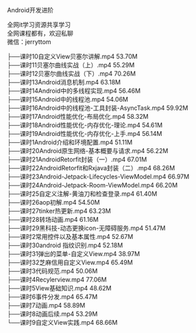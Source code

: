 Android开发进阶

全网it学习资源共享学习<br>全网课程都有，欢迎私聊<br>微信：jerryttom<br>

├──课时10自定义View贝塞尔讲解.mp4 53.70M<br> ├──课时11贝塞尔曲线实战（上）.mp4 55.29M<br> ├──课时12贝塞尔曲线实战（下）.mp4 70.26M<br> ├──课时13Android消息机制.mp4 63.18M<br> ├──课时14Android中的多线程实现.mp4 56.46M<br> ├──课时15Android中的线程池.mp4 54.06M<br> ├──课时16Android中的线程池-工具封装-AsyncTask.mp4 59.92M<br> ├──课时17Android性能优化-布局优化.mp4 58.32M<br> ├──课时18Android性能优化-内存优化-理论.mp4 54.61M<br> ├──课时19Android性能优化-内存优化-上手.mp4 56.14M<br> ├──课时1Android介绍和环境配置.mp4 51.11M<br> ├──课时20Android原生网络-基本概要与请求.mp4 56.22M<br> ├──课时21AndroidRetorfit封装（一）.mp4 67.01M<br> ├──课时22AndroidRetorfit和Rxjava封装（二）.mp4 68.26M<br> ├──课时23Android-Jetpack-Lifecycles-ViewModel.mp4 66.97M<br> ├──课时24Android-Jetpack-Room-ViewModel.mp4 66.20M<br> ├──课时25自定义注解-黄油刀和检查登录.mp4 61.40M<br> ├──课时26aop初解.mp4 54.50M<br> ├──课时27tinker热更新.mp4 63.23M<br> ├──课时28转场动画.mp4 61.16M<br> ├──课时29黑科技-动态更换icon-无障碍服务.mp4 51.47M<br> ├──课时2常用控件以及基本属性.mp4 52.67M<br> ├──课时30android 指纹识别.mp4 52.18M<br> ├──课时31弹出的菜单-自定义View.mp4 38.97M<br> ├──课时32芝麻信用自定义View.mp4 65.49M<br> ├──课时3代码规范.mp4 50.06M<br> ├──课时4Recylerview.mp4 77.06M<br> ├──课时5View基础知识.mp4 48.62M<br> ├──课时6事件分发.mp4 65.47M<br> ├──课时7动画.mp4 58.89M<br> ├──课时8动画后续.mp4 53.29M<br> └──课时9自定义View实践.mp4 68.66M
